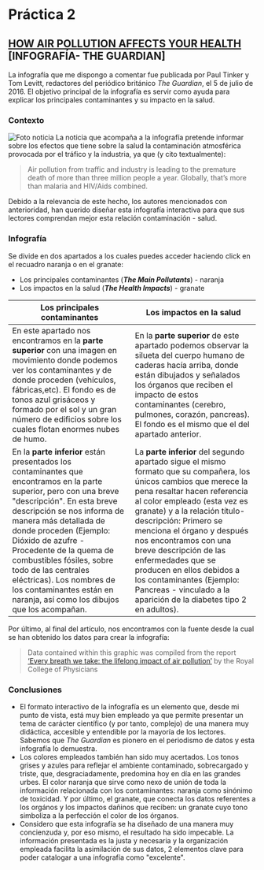 # Práctica 2
## [HOW AIR POLLUTION AFFECTS YOUR HEALTH](https://www.theguardian.com/sustainable-business/2016/jul/05/how-air-pollution-affects-your-health-infographic) [INFOGRAFÍA- THE GUARDIAN]
La infografía que me dispongo a comentar fue publicada por Paul Tinker y Tom Levitt, redactores del periódico británico *The Guardian*, el 5 de julio de 2016. El objetivo principal de la infografía es servir como ayuda para explicar los principales contaminantes y su impacto en la salud.
### Contexto 
![Foto noticia](https://i.guim.co.uk/img/media/be55720e4750302df99f3ab84574113714be8052/0_0_620_372/master/620.jpg?width=465&quality=45&auto=format&fit=max&dpr=2&s=95f90113a864ef7e0264ffc9f351d7a1)
La noticia que acompaña a la infografía pretende informar sobre los efectos que tiene sobre la salud la contaminación atmosférica provocada por el tráfico y la industria, ya que (y cito textualmente):
> Air pollution from traffic and industry is leading to the premature death of more than three million people a year. Globally, that’s more than malaria and HIV/Aids combined.

Debido a la relevancia de este hecho, los autores mencionados con anterioridad, han querido diseñar esta infografía interactiva para que sus lectores comprendan mejor esta relación contaminación - salud.
### Infografía
Se divide en dos apartados a los cuales puedes acceder haciendo click en el recuadro naranja o en el granate:
- Los principales contaminantes (***The Main Pollutants***) - naranja
- Los impactos en la salud (***The Health Impacts***) - granate

| **Los principales contaminantes** | **Los impactos en la salud** |
| ------------ | ------------- |
| En este apartado nos encontramos en la **parte superior** con una imagen en movimiento donde podemos ver los contaminantes y de donde proceden (vehículos, fábricas,etc). El fondo es de tonos azul grisáceos y formado por el sol y un gran número de edificios sobre los cuales flotan enormes nubes de humo.| En la **parte superior** de este apartado podemos observar la silueta del cuerpo humano de caderas hacía arriba, donde están dibujados y señalados los órganos que reciben el impacto de estos contaminantes (cerebro, pulmones, corazón, pancreas). El fondo es el mismo que el del apartado anterior. |
| En la **parte inferior** están presentados los contaminantes que encontramos en la parte superior, pero con una breve "descripción". En esta breve descripción se nos informa de manera más detallada de donde proceden (Ejemplo: Dióxido de azufre - Procedente de la quema de combustibles fósiles, sobre todo de las centrales eléctricas). Los nombres de los contaminantes están en naranja, así como los dibujos que los acompañan.| La **parte inferior** del segundo apartado sigue el mismo formato que su compañera, los únicos cambios que merece la pena resaltar hacen referencia al color empleado (esta vez es granate) y a la relación título-descripción: Primero se menciona el órgano y después nos encontramos con una breve descripción de las enfermedades que se producen en ellos debidos a los contaminantes (Ejemplo: Pancreas - vinculado a la aparición de la diabetes tipo 2 en adultos).|

Por último, al final del artículo, nos encontramos con la fuente desde la cual se han obtenido los datos para crear la infografía:
>Data contained within this graphic was compiled from the report [‘Every breath we take: the lifelong impact of air pollution’](https://www.rcplondon.ac.uk/projects/outputs/every-breath-we-take-lifelong-impact-air-pollution) by the Royal College of Physicians
### Conclusiones
- El formato interactivo de la infografía es un elemento que, desde mi punto de vista, está muy bien empleado ya que permite presentar un tema de carácter científico (y por tanto, complejo) de una manera muy didáctica, accesible y entendible por la mayoría de los lectores. Sabemos que *The Guardian* es pionero en el periodismo de datos y esta infografía lo demuestra.
- Los colores empleados también han sido muy acertados. Los tonos grises y azules para reflejar el ambiente contaminado, sobrecargado y triste, que, desgraciadamente, predomina hoy en día en las grandes urbes. El color naranja que sirve como nexo de unión de toda la información relacionada con los contaminantes: naranja como sinónimo de toxicidad. Y por último, el granate, que conecta los datos referentes a los orgános y los impactos dañinos que reciben: un granate cuyo tono simboliza a la perfección el color de los órganos. 
- Considero que esta infografía se ha diseñado de una manera muy concienzuda y, por eso mismo, el resultado ha sido impecable. La información presentada es la justa y necesaria y la organización empleada facilita la asimilación de sus datos, 2 elementos clave para poder catalogar a una infografía como "excelente". 
